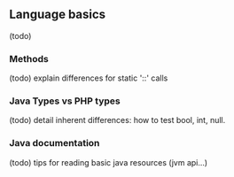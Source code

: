 ## Language basics

(todo)

### Methods

(todo) explain differences for static '::' calls

### Java Types vs PHP types

(todo) detail inherent differences: how to test bool, int, null.

### Java documentation

(todo) tips for reading basic java resources (jvm api...)